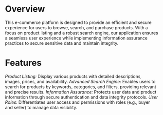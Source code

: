 # Overview
This e-commerce platform is designed to provide an efficient and secure experience for users to browse, search, and purchase products. With a focus on product listing and a robust search engine, our application ensures a seamless user experience while implementing information assurance practices to secure sensitive data and maintain integrity.

# Features
*Product Listing:* Display various products with detailed descriptions, images, prices, and availability.
*Advanced Search Engine:* Enables users to search for products by keywords, categories, and filters, providing relevant and precise results.
*Information Assurance:* Protects user data and product information through secure authentication and data integrity protocols.
*User Roles:* Differentiates user access and permissions with roles (e.g., buyer and seller) to manage data visibility.
